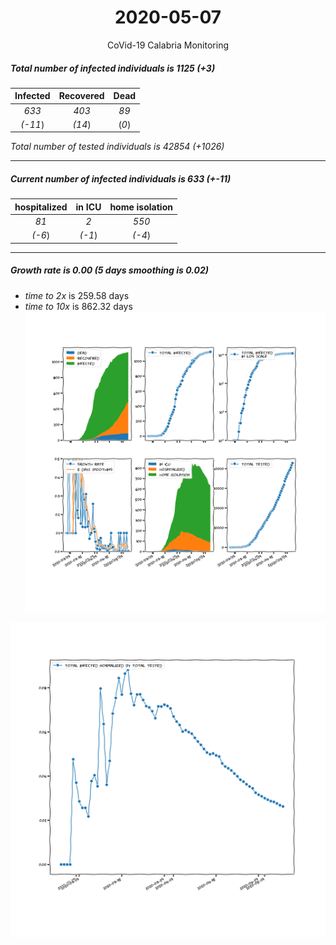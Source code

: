 <div align='center'>

# 2020-05-07
CoVid-19 Calabria Monitoring
</div>

##### Total number of infected individuals is 1125 (+3)
Infected | Recovered | Dead
:---: | :---: | :---:
*633* | *403* | *89*
*(-11*) | *(14*) | (*0*)

*Total number of tested individuals is 42854 (+1026)*
***
##### Current number of infected individuals is 633 (+-11)
hospitalized | in ICU | home isolation
:---: | :---: | :---:
*81* |*2* |*550*
*(-6*) |*(-1*) |*(-4*)
***
##### Growth rate is 0.00 (5 days smoothing is 0.02)
- *time to 2x* is 259.58 days
- *time to 10x* is 862.32 days
![stats][stats]

![infected_normalized][infected_normalized]

[stats]: stats_Calabria.png
[infected_normalized]: infected_normalized_Calabria.png
